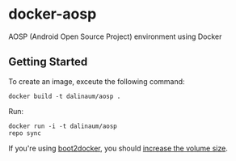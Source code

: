 docker-aosp
===========

AOSP (Android Open Source Project) environment using Docker

Getting Started
---------------
To create an image, exceute the following command:
````
docker build -t dalinaum/aosp .
````

Run:
````
docker run -i -t dalinaum/aosp
repo sync
````

If you're using	[boot2docker](https://docker.com/), you should [increase the volume size](https://docs.docker.com/articles/b2d_volume_resize/).

